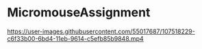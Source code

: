# MicromouseAssignment


https://user-images.githubusercontent.com/55017687/107518229-c6f33b00-6bd4-11eb-9614-c5efb85b9848.mp4


